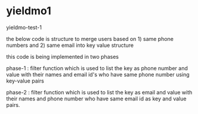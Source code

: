 # yieldmo1
yieldmo-test-1

the below code is structure to merge users based on 1) same phone numbers and 2) same email into key value structure 

this code is being implemented in two phases 

phase-1 : filter function which is used to list the key  as phone number and value with their names and email id's who have same phone number using key-value pairs

phase-2 : filter function which is used to list the key as email and value with their names and phone number who have same email id as key and value pairs.
